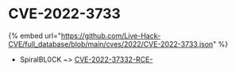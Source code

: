 # CVE-2022-3733
{% embed url="https://github.com/Live-Hack-CVE/full_database/blob/main/cves/2022/CVE-2022-3733.json" %}

* SpiralBL0CK ~> [CVE-2022-37332-RCE-](https://www.alice-snow.ru/2022/database/cve-2022-3733/cve-2022-37332-rce--spiralbl0ck)